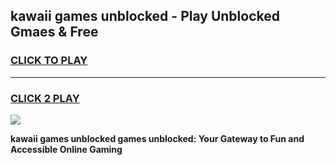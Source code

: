 
## kawaii games unblocked - Play Unblocked Gmaes & Free
<h3>
<a href="https://premium.freeplayer.one?title=kawaii_games_unblocked&ref=19F">CLICK TO PLAY</a></h3>
<hr>

<h3>
<a href="https://premium.freeplayer.one?title=kawaii_games_unblocked&ref=19F">CLICK 2 PLAY</a>
  
</h3>

<a href="https://premium.freeplayer.one?title=kawaii_games_unblocked&ref=19F/"><img src="https://clearcache.store/games.png"></a>


**kawaii games unblocked games unblocked: Your Gateway to Fun and Accessible Online Gaming**

